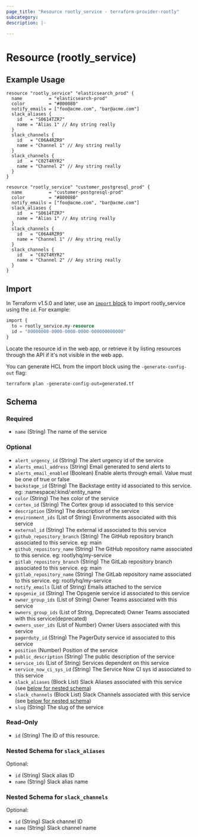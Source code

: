 ```yaml
---
page_title: "Resource rootly_service - terraform-provider-rootly"
subcategory:
description: |-
    
---
```


# Resource (rootly_service)



## Example Usage

```shell
resource "rootly_service" "elasticsearch_prod" {
  name          = "elasticsearch-prod"
  color         = "#800080"
  notify_emails = ["foo@acme.com", "bar@acme.com"]
  slack_aliases {
    id   = "S0614TZR7"
    name = "Alias 1" // Any string really
  }
  slack_channels {
    id   = "C06A4RZR9"
    name = "Channel 1" // Any string really
  }
  slack_channels {
    id   = "C02T4RYR2"
    name = "Channel 2" // Any string really
  }
}

resource "rootly_service" "customer_postgresql_prod" {
  name          = "customer-postgresql-prod"
  color         = "#800080"
  notify_emails = ["foo@acme.com", "bar@acme.com"]
  slack_aliases {
    id   = "S0614TZR7"
    name = "Alias 1" // Any string really
  }
  slack_channels {
    id   = "C06A4RZR9"
    name = "Channel 1" // Any string really
  }
  slack_channels {
    id   = "C02T4RYR2"
    name = "Channel 2" // Any string really
  }
}
```

## Import

In Terraform v1.5.0 and later, use an [`import` block](https://developer.hashicorp.com/terraform/language/import) to import rootly_service using the `id`. For example:

```terraform
import {
  to = rootly_service.my-resource
  id = "00000000-0000-0000-0000-000000000000"
}
```

Locate the resource id in the web app, or retrieve it by listing resources through the API if it's not visible in the web app.

You can generate HCL from the import block using the `-generate-config-out` flag:

```console
terraform plan -generate-config-out=generated.tf
```

<!-- schema generated by tfplugindocs -->
## Schema

### Required

- `name` (String) The name of the service

### Optional

- `alert_urgency_id` (String) The alert urgency id of the service
- `alerts_email_address` (String) Email generated to send alerts to
- `alerts_email_enabled` (Boolean) Enable alerts through email. Value must be one of true or false
- `backstage_id` (String) The Backstage entity id associated to this service. eg: :namespace/:kind/:entity_name
- `color` (String) The hex color of the service
- `cortex_id` (String) The Cortex group id associated to this service
- `description` (String) The description of the service
- `environment_ids` (List of String) Environments associated with this service
- `external_id` (String) The external id associated to this service
- `github_repository_branch` (String) The GitHub repository branch associated to this service. eg: main
- `github_repository_name` (String) The GitHub repository name associated to this service. eg: rootlyhq/my-service
- `gitlab_repository_branch` (String) The GitLab repository branch associated to this service. eg: main
- `gitlab_repository_name` (String) The GitLab repository name associated to this service. eg: rootlyhq/my-service
- `notify_emails` (List of String) Emails attached to the service
- `opsgenie_id` (String) The Opsgenie service id associated to this service
- `owner_group_ids` (List of String) Owner Teams associated with this service
- `owners_group_ids` (List of String, Deprecated) Owner Teams associated with this service(deprecated)
- `owners_user_ids` (List of Number) Owner Users associated with this service
- `pagerduty_id` (String) The PagerDuty service id associated to this service
- `position` (Number) Position of the service
- `public_description` (String) The public description of the service
- `service_ids` (List of String) Services dependent on this service
- `service_now_ci_sys_id` (String) The Service Now CI sys id associated to this service
- `slack_aliases` (Block List) Slack Aliases associated with this service (see [below for nested schema](#nestedblock--slack_aliases))
- `slack_channels` (Block List) Slack Channels associated with this service (see [below for nested schema](#nestedblock--slack_channels))
- `slug` (String) The slug of the service

### Read-Only

- `id` (String) The ID of this resource.

<a id="nestedblock--slack_aliases"></a>
### Nested Schema for `slack_aliases`

Optional:

- `id` (String) Slack alias ID
- `name` (String) Slack alias name


<a id="nestedblock--slack_channels"></a>
### Nested Schema for `slack_channels`

Optional:

- `id` (String) Slack channel ID
- `name` (String) Slack channel name
